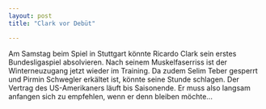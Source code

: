 ```yaml
---
layout: post
title: "Clark vor Debüt"

---
```


Am Samstag beim Spiel in Stuttgart könnte Ricardo Clark sein erstes Bundesligaspiel absolvieren. Nach seinem Muskelfaserriss ist der Winterneuzugang jetzt wieder im Training. Da zudem Selim Teber gesperrt und Pirmin Schwegler erkältet ist, könnte seine Stunde schlagen. Der Vertrag des US-Amerikaners läuft bis Saisonende. Er muss also langsam anfangen sich zu empfehlen, wenn er denn bleiben möchte...


